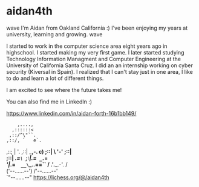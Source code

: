 # aidan4th
wave I'm Aidan from Oakland California :) I've been enjoying my years at university, learning and growing. wave

I started to work in the computer science area eight years ago in highschool. I started making my very first game. I later started studying Technology Information Managment and Computer Engineering at the University of California Santa Cruz. I did an an internship working on cyber security (Kiversal in Spain). I realized that I can't stay just in one area, I like to do and learn a lot of different things.

I am excited to see where the future takes me!

You can also find me in LinkedIn :)
 
https://www.linkedin.com/in/aidan-forth-16b1bb149/



        ,....,
      ,::::::<
     ,::/^\"``.
    ,::/, `   e`.
   ,::; |        '.
   ,::|  \___,-.  c)
   ;::|     \   '-'
   ;::|      \
   ;::|   _.=`\
   `;:|.=` _.=`\
     '|_.=`   __\
      `\_..==`` /
       .'.___.-'.
      /          \
     ('--......--')
     /'--......--'\
     `"--......--"   https://lichess.org/@/aidan4th
